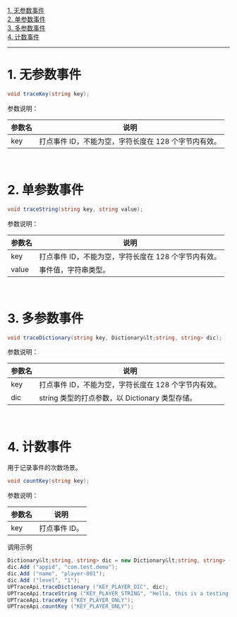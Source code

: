 [1. 无参数事件](#jump1)<br>
[2. 单参数事件](#jump2)<br>
[3. 多参数事件](#jump3)<br>
[4. 计数事件](#jump4)<br>

------------

# 1. 无参数事件

```csharp
void traceKey(string key);
```

参数说明：

|参数名|说明|
|:----  |-----   |
|key |打点事件 ID，不能为空，字符长度在 128 个字节内有效。   |

&ensp;

# 2. 单参数事件

```csharp
void traceString(string key, string value);
```

参数说明：

|参数名|说明|
|:----  |-----   |
|key |打点事件 ID，不能为空，字符长度在 128 个字节内有效。   |
|value | 事件值，字符串类型。  |

&ensp;

# 3. 多参数事件

```csharp
void traceDictionary(string key, Dictionary&lt;string, string> dic);
```

参数说明：

|参数名|说明|
|:----  |-----   |
|key |打点事件 ID，不能为空，字符长度在 128 个字节内有效。   |
|dic | string 类型的打点参数，以 Dictionary 类型存储。  |

&ensp;

# 4. 计数事件
用于记录事件的次数场景。

```csharp
void countKey(string key);
```

参数说明：

|参数名|说明|
|:----  |-----   |
|key |打点事件 ID。   |

调用示例

```csharp
Dictionary&lt;string, string> dic = new Dictionary&lt;string, string> ();
dic.Add ("appid", "com.test.demo");
dic.Add ("name", "player-001");
dic.Add ("level", "1");
UPTraceApi.traceDictionary ("KEY_PLAYER_DIC", dic);
UPTraceApi.traceString ("KEY_PLAYER_STRING", "Hello, this is a testing data.");
UPTraceApi.traceKey ("KEY_PLAYER_ONLY");
UPTraceApi.countKey ("KEY_PLAYER_ONLY");
```



